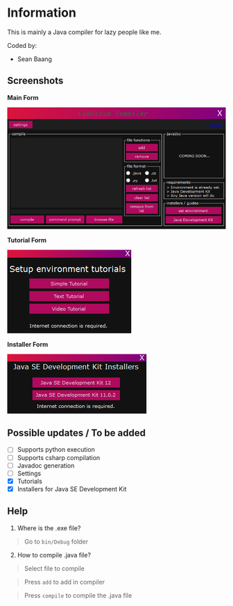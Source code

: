# Information
This is mainly a Java compiler for lazy people like me.

Coded by:
- Sean Baang

## Screenshots
<b>Main Form</b>

<img src="screenshots/main.PNG"> 

<b>Tutorial Form</b>

<img src="screenshots/tuts.PNG"> 

<b>Installer Form</b>

<img src="screenshots/installers.PNG"> 

## Possible updates / To be added
- [ ] Supports python execution
- [ ] Supports csharp compilation
- [ ] Javadoc generation
- [ ] Settings
- [x] Tutorials
- [x] Installers for Java SE Development Kit

## Help

1. Where is the .exe file?
> Go to `bin/Debug` folder
2. How to compile .java file?
> Select file to compile

> Press `add` to add in compiler

> Press `compile` to compile the .java file
